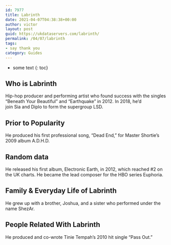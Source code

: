 ```yaml
---
id: 7977
title: Labrinth
date: 2021-04-07T04:38:38+00:00
author: victor
layout: post
guid: https://ukdataservers.com/labrinth/
permalink: /04/07/labrinth
tags:
- say thank you
category: Guides
---
```


* some text
{: toc}


## Who is Labrinth



Hip-hop producer and performing artist who found success with the singles &#8220;Beneath Your Beautiful&#8221; and &#8220;Earthquake&#8221; in 2012. In 2018, he&#8217;d join Sia and Diplo to form the supergroup LSD.

                
                
                
## Prior to Popularity



He produced his first professional song, &#8220;Dead End,&#8221; for Master Shortie&#8217;s 2009 album A.D.H.D.

                
                
                
## Random data



He released his first album, Electronic Earth, in 2012, which reached #2 on the UK charts. He became the lead composer for the HBO series Euphoria.

                
                
                
## Family & Everyday Life of Labrinth



He grew up with a brother, Joshua, and a sister who performed under the name ShezAr.

                
                
                
## People Related With Labrinth



He produced and co-wrote Tinie Tempah&#8217;s 2010 hit single &#8220;Pass Out.&#8221;

                
              
            
          
          
          